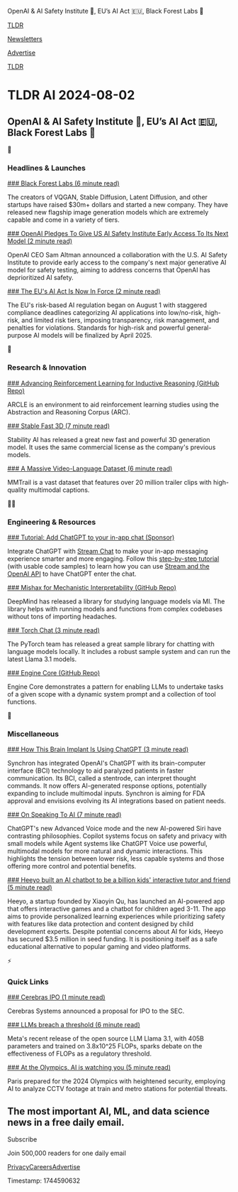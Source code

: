 OpenAI & AI Safety Institute 🦺, EU’s AI Act 🇪🇺, Black Forest Labs 🌲

[TLDR](/)

[Newsletters](/newsletters)

[Advertise](https://advertise.tldr.tech/)

[TLDR](/)

# TLDR AI 2024-08-02

## OpenAI & AI Safety Institute 🦺, EU’s AI Act 🇪🇺, Black Forest Labs 🌲

🚀

### Headlines & Launches

[### Black Forest Labs (6 minute read)](https://blackforestlabs.ai/announcing-black-forest-labs/?utm_source=tldrai)

The creators of VQGAN, Stable Diffusion, Latent Diffusion, and other startups have raised $30m+ dollars and started a new company. They have released new flagship image generation models which are extremely capable and come in a variety of tiers.

[### OpenAI Pledges To Give US AI Safety Institute Early Access To Its Next Model (2 minute read)](https://techcrunch.com/2024/07/31/openai-pledges-to-give-u-s-ai-safety-institute-early-access-to-its-next-model/?utm_source=tldrai)

OpenAI CEO Sam Altman announced a collaboration with the U.S. AI Safety Institute to provide early access to the company's next major generative AI model for safety testing, aiming to address concerns that OpenAI has deprioritized AI safety.

[### The EU's AI Act Is Now In Force (2 minute read)](https://techcrunch.com/2024/08/01/the-eus-ai-act-is-now-in-force/?utm_source=tldrai)

The EU's risk-based AI regulation began on August 1 with staggered compliance deadlines categorizing AI applications into low/no-risk, high-risk, and limited risk tiers, imposing transparency, risk management, and penalties for violations. Standards for high-risk and powerful general-purpose AI models will be finalized by April 2025.

🧠

### Research & Innovation

[### Advancing Reinforcement Learning for Inductive Reasoning (GitHub Repo)](https://github.com/confeitohs/arcle?utm_source=tldrai)

ARCLE is an environment to aid reinforcement learning studies using the Abstraction and Reasoning Corpus (ARC).

[### Stable Fast 3D (7 minute read)](https://stability.ai/news/introducing-stable-fast-3d?utm_source=tldrai)

Stability AI has released a great new fast and powerful 3D generation model. It uses the same commercial license as the company's previous models.

[### A Massive Video-Language Dataset (6 minute read)](https://mattie-e.github.io/MMTrail/?utm_source=tldrai)

MMTrail is a vast dataset that features over 20 million trailer clips with high-quality multimodal captions.

👨‍💻

### Engineering & Resources

[### Tutorial: Add ChatGPT to your in-app chat (Sponsor)](https://getstream.io/blog/implement-chatgpt/?utm_source=newsletter&amp;utm_medium=referral&amp;utm_content=&amp;utm_campaign=tldr)

Integrate ChatGPT with [Stream Chat](https://getstream.io/chat/sdk/?utm_source=newsletter&utm_medium=referral&utm_content=&utm_campaign=tldr) to make your in-app messaging experience smarter and more engaging. Follow this [step-by-step tutorial](https://getstream.io/blog/implement-chatgpt/?utm_source=newsletter&utm_medium=referral&utm_content=&utm_campaign=tldr) (with usable code samples) to learn how you can use [Stream and the OpenAI API](https://getstream.io/chat/solutions/ai-integration/?utm_source=newsletter&utm_medium=referral&utm_content=&utm_campaign=tldr) to have ChatGPT enter the chat.

[### Mishax for Mechanistic Interpretability (GitHub Repo)](https://github.com/google-deepmind/mishax?utm_source=tldrai)

DeepMind has released a library for studying language models via MI. The library helps with running models and functions from complex codebases without tons of importing headaches.

[### Torch Chat (3 minute read)](https://pytorch.org/blog/torchchat-local-llm-inference/?utm_source=tldrai)

The PyTorch team has released a great sample library for chatting with language models locally. It includes a robust sample system and can run the latest Llama 3.1 models.

[### Engine Core (GitHub Repo)](https://github.com/Engine-Labs/engine-core?utm_source=tldrai)

Engine Core demonstrates a pattern for enabling LLMs to undertake tasks of a given scope with a dynamic system prompt and a collection of tool functions.

🎁

### Miscellaneous

[### How This Brain Implant Is Using ChatGPT (3 minute read)](https://www.cnet.com/tech/computing/how-this-brain-implant-is-using-chatgpt/?utm_source=tldrai)

Synchron has integrated OpenAI's ChatGPT with its brain-computer interface (BCI) technology to aid paralyzed patients in faster communication. Its BCI, called a stentrode, can interpret thought commands. It now offers AI-generated response options, potentially expanding to include multimodal inputs. Synchron is aiming for FDA approval and envisions evolving its AI integrations based on patient needs.

[### On Speaking To AI (7 minute read)](https://www.oneusefulthing.org/p/on-speaking-to-ai?utm_source=tldrai)

ChatGPT's new Advanced Voice mode and the new AI-powered Siri have contrasting philosophies. Copilot systems focus on safety and privacy with small models while Agent systems like ChatGPT Voice use powerful, multimodal models for more natural and dynamic interactions. This highlights the tension between lower risk, less capable systems and those offering more control and potential benefits.

[### Heeyo built an AI chatbot to be a billion kids' interactive tutor and friend (5 minute read)](https://techcrunch.com/2024/08/01/heeyo-built-an-ai-chatbot-to-be-a-billion-kids-interactive-tutor-and-friend/?utm_source=tldrai)

Heeyo, a startup founded by Xiaoyin Qu, has launched an AI-powered app that offers interactive games and a chatbot for children aged 3-11. The app aims to provide personalized learning experiences while prioritizing safety with features like data protection and content designed by child development experts. Despite potential concerns about AI for kids, Heeyo has secured $3.5 million in seed funding. It is positioning itself as a safe educational alternative to popular gaming and video platforms.

⚡️

### Quick Links

[### Cerebras IPO (1 minute read)](https://www.businesswire.com/news/home/20240731357073/en/Cerebras-Systems-Announces-Confidential-Submission-of-Draft-Registration-Statement-for-Proposed-Initial-Public-Offering?utm_source=tldrai)

Cerebras Systems announced a proposal for IPO to the SEC.

[### LLMs breach a threshold (6 minute read)](https://www.strangeloopcanon.com/p/llms-breach-a-threshold?utm_source=tldrai)

Meta's recent release of the open source LLM Llama 3.1, with 405B parameters and trained on 3.8x10^25 FLOPs, sparks debate on the effectiveness of FLOPs as a regulatory threshold.

[### At the Olympics, AI is watching you (5 minute read)](https://arstechnica.com/ai/2024/07/at-the-olympics-ai-is-watching-you/?utm_source=tldrai)

Paris prepared for the 2024 Olympics with heightened security, employing AI to analyze CCTV footage at train and metro stations for potential threats.

## The most important AI, ML, and data science news in a free daily email.

Subscribe

Join 500,000 readers for one daily email

[Privacy](/privacy)[Careers](https://jobs.ashbyhq.com/tldr.tech)[Advertise](/ai/advertise)

Timestamp: 1744590632